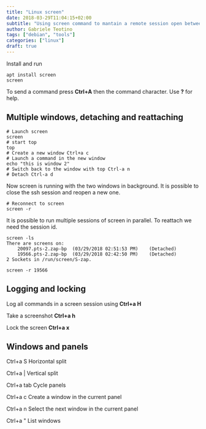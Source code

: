 ```yaml
---
title: "Linux screen"
date: 2018-03-29T11:04:15+02:00
subtitle: "Using screen command to mantain a remote session open between ssh sessions for long running tasks with multiple shell windows"
author: Gabriele Teotino
tags: ["debian", "tools"]
categories: ["linux"]
draft: true
---
```


Install and run

```shell
apt install screen
screen
```
<!--more-->
To send a command press **Ctrl+A** then the command character. Use **?** for help.


## Multiple windows, detaching and reattaching

```shell
# Launch screen
screen
# start top
top
# Create a new window Ctrl+a c
# Launch a command in the new window
echo "this is window 2"
# Switch back to the window with top Ctrl-a n
# Detach Ctrl-a d
```

Now screen is running with the two windows in background. It is possible to close the ssh session and reopen a new one.
```shell
# Reconnect to screen
screen -r
```

It is possible to run multiple sessions of screen in parallel. To reattach we need the session id.
```shell
screen -ls
There are screens on:
	20097.pts-2.zap-bp	(03/29/2018 02:51:53 PM)	(Detached)
	19566.pts-2.zap-bp	(03/29/2018 02:42:50 PM)	(Detached)
2 Sockets in /run/screen/S-zap.

screen -r 19566
```

## Logging and locking

Log all commands in a screen session using **Ctrl+a H**

Take a screenshot **Ctrl+a h**

Lock the screen **Ctrl+a x**

## Windows and panels

Ctrl+a S Horizontal split

Ctrl+a | Vertical split

Ctrl+a tab Cycle panels

Ctrl+a c Create a window in the current panel

Ctrl+a n Select the next window in the current panel

Ctrl+a " List windows
